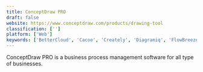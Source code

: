 ```yaml
---
title: ConceptDraw PRO
draft: false 
website: https://www.conceptdraw.com/products/drawing-tool
classification: ['']
platform: ['Web']
keywords: ['BetterCloud', 'Cacoo', 'Creately', 'Diagramiq', 'FlowBreeze', 'Gliffy', 'LucidChart', 'MapR', 'Motadata', 'MyDraw', 'ProcessMaker', 'RSA NetWitness', 'SmartDraw', 'Vecta', 'Visio', 'WebSequenceDiagrams', 'Whimsical', 'Zoho Creator', 'draw.io', 'textografo']
---
```

ConceptDraw PRO is a business process management software for all type of businesses.